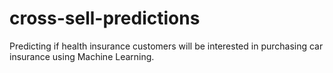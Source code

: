 # cross-sell-predictions
Predicting if health insurance customers will be interested in purchasing car insurance using Machine Learning.
